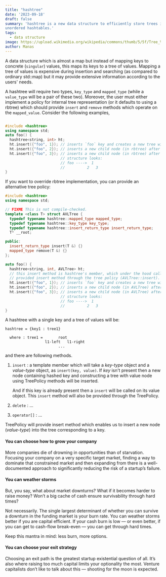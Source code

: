 ```yaml
---
title: "hashtree"
date: '2023-09-18'
draft: false
summary: 'hashtree is a new data structure to efficiently store trees in
unordered hashtables.'
tags:
  - data structure
image: https://upload.wikimedia.org/wikipedia/commons/thumb/5/5f/Tree_%28computer_science%29.svg/800px-Tree_%28computer_science%29.svg.png
author: Manas
---
```


A data structure which is almost a map but instead of mapping keys to
concrete (`singular`) values, this maps its keys to a tree of values. Mapping a
tree of values is expensive during insertion and searching (as compared to
ordinary std::map) but it may provide extensive information according to the
users' needs.

A hashtree will require two types, `key_type` and `mapped_type` (while a
`value_type` will be a pair of these two). Moreover, the user must either
implement a policy for internal tree representation (or it defaults to using a
rbtree) which should provide `insert` and `remove` methods which operate on the
`mapped_value`. Consider the following examples,

```cpp

#include <hashtree>
using namespace std;
auto foo() {
  hashtree<string, int> ht;
  ht.insert({"foo", 1}); // inserts `foo` key and creates a new tree with node 1
  ht.insert({"foo", 2}); // inserts a new child node (in rbtree) after node 1
  ht.insert({"foo", 3}); // inserts a new child node (in rbtree) after node 1
                         // structure looks:
                         // foo ---->  1
                         //          2   3
}

```

If you want to override rbtree implementation, you can provide an alternative
tree policy:

```cpp
#include <hashtree>
using namespace std;

// FIXME This is not compile-checked.
template <class T> struct AVLTree {
  typedef typename hashtree::mapped_type mapped_type;
  typedef typename hashtree::key_type key_type;
  typedef typename hashtree::insert_return_type insert_return_type;
  T* __root;

public:
  insert_return_type insert(T &) {}
  mapped_type remove(T &) {}
};

auto foo() {
  hashtree<string, int, AVLTree> ht;
  // this insert method is hashtree's member, which under the hood calls above
  // provided insert method through the tree policy (AVLTree::insert).
  ht.insert({"foo", 1}); // inserts `foo` key and creates a new tree with node 1
  ht.insert({"foo", 2}); // inserts a new child node (in AVLTree) after node 1
  ht.insert({"foo", 3}); // inserts a new child node (in AVLTree) after node 1
                         // structure looks:
                         // foo ---->  1
                         //          2   3
}

```

A hashtree with a single key and a tree of values will be:

```text
hashtree = {key1 : tree1}

  where : tree1 =       root
                  l1-left   l1-right
                        ...
```

and there are following methods.

1. `insert` : a template member which will take a _key-type_ object and a
   _value-type_ object, as `insert(key, value)`. If _key_ isn't present then a
   new node containing hashed key and constructing a tree with value node using
   TreePolicy methods will be inserted.

   And if this key is already present then a `insert` will be called on its
   value object. This `insert` method will also be provided through the
   TreePolicy.

2. `delete` : ...
3. `operator[]` : ...


TreePolicy will provide insert method which enables us to insert a new node
(_value-type_) into the tree corresponding to a key.




#### You can choose how to grow your company

More companies die of drowning in opportunities than of starvation. Focusing your company on a very specific target market, finding a way to dominate that constrained market and then expanding from there is a well-documented approach to significantly reducing the risk of a startup’s failure.

#### You can weather storms

But, you say, what about market downturns? What if it becomes harder to raise money? Won’t a big cache of cash ensure survivability through hard times?

Not necessarily. The single largest determinant of whether you can survive a downturn in the funding market is your burn rate. You can weather storms better if you are capital efficient. If your cash burn is low — or even better, if you can get to cash-flow break-even — you can get through hard times.

Keep this mantra in mind: less burn, more options.

#### You can choose your exit strategy

Choosing an exit path is the greatest startup existential question of all. It’s also where raising too much capital limits your optionality the most. Venture capitalists don’t like to talk about this — shooting for the moon is expected.


